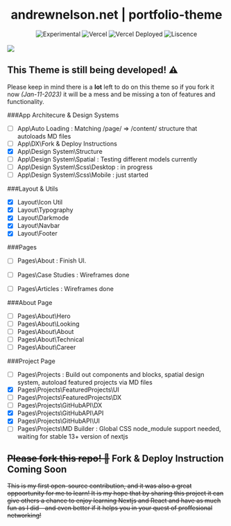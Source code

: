 
<div align="center">
  <h1>andrewnelson.net | portfolio-theme</h1>
  <p></p>
  <img src="https://img.shields.io/badge/stability-experimental-orange.svg" alt="Experimental">
  <img src="https://vercelbadge.vercel.app/api/atlamors/portfolio-theme" alt="Vercel">
  <img src="https://therealsujitk-vercel-badge.vercel.app/?app=portfolio-theme-jqe0jhmif-atlamors.vercel.app" alt="Vercel Deployed">
  <img src="https://img.shields.io/github/license/atlamors/portfolio-theme" alt="Liscence">
  <br><br>
</div>

<img src="https://www.andrewnelson.net/img/preview.png">

## This Theme is still being developed! ⚠️

Please keep in mind there is a **lot** left to do on this theme so if you fork it now *(Jan-11-2023)* it will be a mess and be missing a ton of features and functionality.

###App Architecure & Design Systems
- [ ] App\Auto Loading : Matching /page/ => /content/ structure that autoloads MD files
- [ ] App\DX\Fork & Deploy Instructions
- [x] App\Design System\Structure
- [ ] App\Design System\Spatial : Testing different models currently
- [ ] App\Design System\Scss\Desktop : in progress
- [ ] App\Design System\Scss\Mobile : just started

###Layout & Utils
- [x] Layout\Icon Util
- [x] Layout\Typography
- [x] Layout\Darkmode
- [x] Layout\Navbar
- [x] Layout\Footer

###Pages
- [ ] Pages\About           : Finish UI.
- [ ] Pages\Case Studies    : Wireframes done
- [ ] Pages\Articles        : Wireframes done


###About Page
- [ ] Pages\About\Hero
- [ ] Pages\About\Looking
- [ ] Pages\About\About
- [ ] Pages\About\Technical
- [ ] Pages\About\Career

###Project Page
- [ ] Pages\Projects      : Build out components and blocks, spatial design system, autoload featured projects via MD files
- [x] Pages\Projects\FeaturedProjects\UI
- [ ] Pages\Projects\FeaturedProjects\DX
- [ ] Pages\Projects\GitHubAPI\DX
- [x] Pages\Projects\GitHubAPI\API
- [x] Pages\Projects\GitHubAPI\UI
- [ ] Pages\Projects\MD Builder : Global CSS node_module support needed, waiting for stable 13+ version of nextjs

## <s>Please fork this repo! 🦄</s> Fork & Deploy Instruction Coming Soon
<s>
This is my first open-source contribution, and it was also a great oppoortunity for me to learn! It is my hope that by sharing this project it can give others a chance to enjoy learning Nextjs and React and have as much fun as I did—and even better if it helps you in your quest of proffesional networking!
</s>

